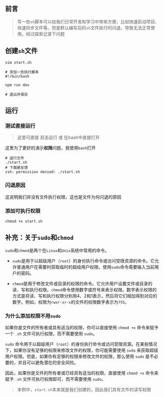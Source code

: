 ## 前言

> 写一些`sh`脚本可以给我们日常开发和学习中带来方便，比如快速启动项目、快速同步文件等。但是默认编写后的`sh`文件执行时闪退，导致无法正常使用。经过探索记录下问题

## 创建`sh`文件

```shell
vim start.sh

# 添加一些执行脚本
#!/bin/bash

npm run dev

# 退出并保存
```

## 运行

### 测试直接运行

> 这里可直接 双击运行 或 在bash中直接打开

这里为了更好的演示**权限**问题，我使用`bash`打开

```shell
# 运行文件
./start.sh
# 下面是反馈
zsh: permission denied: ./start.sh
```

### 闪退原因

这说明我们并没有文件执行权限，这也是文件为何闪退的原因

### 添加可执行权限

```shell
chmod +x start.sh
```

## 补充：关于`sudo`和`chmod`

`sudo`和`chmod`是两个在`Linux`和`Unix`系统中常用的命令。

- `sudo`是用于以超级用户（`root`）的身份执行命令或访问受限资源的命令。它允许普通用户在需要时获取临时的超级用户权限。使用`sudo`命令需要输入当前用户的密码。

- `chmod`是用于修改文件或目录的权限的命令。它允许用户设置文件或目录的读、写和执行权限。`chmod`命令使用数字或符号来表示权限。数字表示权限的方式是将读、写和执行权限分别用4、2和1表示，然后将它们相加得到对应的数字。例如，权限为`rwxr-xr-x`的文件的权限数字表示为`755`。

### 为什么添加权限不用`sudo`

如果你是文件的所有者或具有适当的权限，你可以直接使用 `chmod +x` 命令来赋予一个 `.sh` 文件可执行权限，而不需要使用 `sudo`。

`sudo` 命令用于以超级用户（`root`）的身份执行命令或访问受限资源。在某些情况下，如果你没有足够的权限来修改文件的权限，你可能需要使用 `sudo` 来获取超级用户权限。但是，如果你有足够的权限来修改文件的权限，那么使用 `sudo` 是不必要的，并且可以避免潜在的安全风险。

因此，如果你是文件的所有者或已经具有适当的权限，直接使用 `chmod +x` 命令来赋予 `.sh` 文件可执行权限即可，而不需要使用 `sudo`。

> 本例中，`start.sh`本来就是我们创建的，因此我们具有文件的读写权限